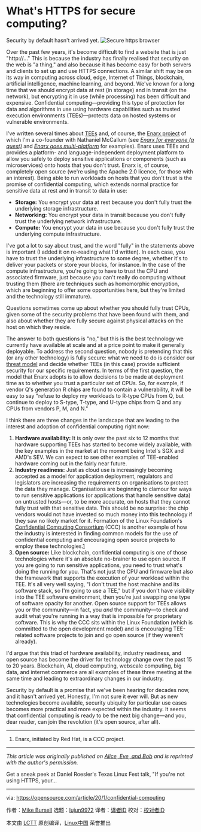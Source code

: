 [#]: collector: (lujun9972)
[#]: translator: ( )
[#]: reviewer: ( )
[#]: publisher: ( )
[#]: url: ( )
[#]: subject: (What's HTTPS for secure computing?)
[#]: via: (https://opensource.com/article/20/1/confidential-computing)
[#]: author: (Mike Bursell https://opensource.com/users/mikecamel)

What's HTTPS for secure computing?
======
Security by default hasn't arrived yet.
![Secure https browser][1]

Over the past few years, it's become difficult to find a website that is just "http://…" This is because the industry has finally realised that security on the web is "a thing," and also because it has become easy for both servers and clients to set up and use HTTPS connections. A similar shift may be on its way in computing across cloud, edge, Internet of Things, blockchain, artificial intelligence, machine learning, and beyond. We've known for a long time that we should encrypt data at rest (in storage) and in transit (on the network), but encrypting it in use (while processing) has been difficult and expensive. Confidential computing—providing this type of protection for data and algorithms in use using hardware capabilities such as trusted execution environments (TEEs)—protects data on hosted systems or vulnerable environments.

I've written several times about [TEEs][2] and, of course, the [Enarx project][3] of which I'm a co-founder with Nathaniel McCallum (see [_Enarx for everyone (a quest)_][4] and [_Enarx goes multi-platform_][5] for examples). Enarx uses TEEs and provides a platform- and language-independent deployment platform to allow you safely to deploy sensitive applications or components (such as microservices) onto hosts that you don't trust. Enarx is, of course, completely open source (we're using the Apache 2.0 licence, for those with an interest). Being able to run workloads on hosts that you don't trust is the promise of confidential computing, which extends normal practice for sensitive data at rest and in transit to data in use:

  * **Storage:** You encrypt your data at rest because you don't fully trust the underlying storage infrastructure.
  * **Networking:** You encrypt your data in transit because you don't fully trust the underlying network infrastructure.
  * **Compute:** You encrypt your data in use because you don't fully trust the underlying compute infrastructure.



I've got a lot to say about trust, and the word "fully" in the statements above is important (I added it on re-reading what I'd written). In each case, you have to trust the underlying infrastructure to some degree, whether it's to deliver your packets or store your blocks, for instance. In the case of the compute infrastructure, you're going to have to trust the CPU and associated firmware, just because you can't really do computing without trusting them (there are techniques such as homomorphic encryption, which are beginning to offer some opportunities here, but they're limited and the technology still immature).

Questions sometimes come up about whether you should fully trust CPUs, given some of the security problems that have been found with them, and also about whether they are fully secure against physical attacks on the host on which they reside.

The answer to both questions is "no," but this is the best technology we currently have available at scale and at a price point to make it generally deployable. To address the second question, nobody is pretending that this (or any other technology) is fully secure: what we need to do is consider our [threat model][6] and decide whether TEEs (in this case) provide sufficient security for our specific requirements. In terms of the first question, the model that Enarx adopts is to allow decisions to be made at deployment time as to whether you trust a particular set of CPUs. So, for example, if vendor Q's generation R chips are found to contain a vulnerability, it will be easy to say "refuse to deploy my workloads to R-type CPUs from Q, but continue to deploy to S-type, T-type, and U-type chips from Q and any CPUs from vendors P, M, and N."

I think there are three changes in the landscape that are leading to the interest and adoption of confidential computing right now:

  1. **Hardware availability:** It is only over the past six to 12 months that hardware supporting TEEs has started to become widely available, with the key examples in the market at the moment being Intel's SGX and AMD's SEV. We can expect to see other examples of TEE-enabled hardware coming out in the fairly near future.
  2. **Industry readiness:** Just as cloud use is increasingly becoming accepted as a model for application deployment, regulators and legislators are increasing the requirements on organisations to protect the data they manage. Organisations are beginning to clamour for ways to run sensitive applications (or applications that handle sensitive data) on untrusted hosts—or, to be more accurate, on hosts that they cannot fully trust with that sensitive data. This should be no surprise: the chip vendors would not have invested so much money into this technology if they saw no likely market for it. Formation of the Linux Foundation's [Confidential Computing Consortium][7] (CCC) is another example of how the industry is interested in finding common models for the use of confidential computing and encouraging open source projects to employ these technologies.[1][8]
  3. **Open source:** Like blockchain, confidential computing is one of those technologies where it's an absolute no-brainer to use open source. If you are going to run sensitive applications, you need to trust what's doing the running for you. That's not just the CPU and firmware but also the framework that supports the execution of your workload within the TEE. It's all very well saying, "I don't trust the host machine and its software stack, so I'm going to use a TEE," but if you don't have visibility into the TEE software environment, then you're just swapping one type of software opacity for another. Open source support for TEEs allows you or the community—in fact, you _and_ the community—to check and audit what you're running in a way that is impossible for proprietary software. This is why the CCC sits within the Linux Foundation (which is committed to the open development model) and is encouraging TEE-related software projects to join and go open source (if they weren't already).



I'd argue that this triad of hardware availability, industry readiness, and open source has become the driver for technology change over the past 15 to 20 years. Blockchain, AI, cloud computing, webscale computing, big data, and internet commerce are all examples of these three meeting at the same time and leading to extraordinary changes in our industry.

Security by default is a promise that we've been hearing for decades now, and it hasn't arrived yet. Honestly, I'm not sure it ever will. But as new technologies become available, security ubiquity for particular use cases becomes more practical and more expected within the industry. It seems that confidential computing is ready to be the next big change—and you, dear reader, can join the revolution (it's open source, after all).

* * *

  1. Enarx, initiated by Red Hat, is a CCC project.



* * *

_This article was originally published on [Alice, Eve, and Bob][9] and is reprinted with the author's permission._

Get a sneak peek at Daniel Roesler's Texas Linux Fest talk, "If you're not using HTTPS, your...

--------------------------------------------------------------------------------

via: https://opensource.com/article/20/1/confidential-computing

作者：[Mike Bursell][a]
选题：[lujun9972][b]
译者：[译者ID](https://github.com/译者ID)
校对：[校对者ID](https://github.com/校对者ID)

本文由 [LCTT](https://github.com/LCTT/TranslateProject) 原创编译，[Linux中国](https://linux.cn/) 荣誉推出

[a]: https://opensource.com/users/mikecamel
[b]: https://github.com/lujun9972
[1]: https://opensource.com/sites/default/files/styles/image-full-size/public/lead-images/secure_https_url_browser.jpg?itok=OaPuqBkG (Secure https browser)
[2]: https://aliceevebob.com/2019/02/26/oh-how-i-love-my-tee-or-do-i/
[3]: https://enarx.io/
[4]: https://aliceevebob.com/2019/08/20/enarx-for-everyone-a-quest/
[5]: https://aliceevebob.com/2019/10/29/enarx-goes-multi-platform/
[6]: https://aliceevebob.com/2018/02/20/there-are-no-absolutes-in-security/
[7]: https://confidentialcomputing.io/
[8]: tmp.VEZpFGxsLv#1
[9]: https://aliceevebob.com/2019/12/03/confidential-computing-the-new-https/
